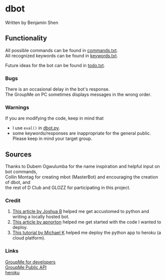 # dbot
Written by Benjamin Shen

## Functionality
All possible commands can be found in [commands.txt](dictionaries/commands.txt).  
All recognized keywords can be found in [keywords.txt](dictionaries/keywords.txt).  

Future ideas for the bot can be found in [todo.txt](developer/todo.txt).  

### Bugs
There is an occasional delay in the bot's response.  
The GroupMe on PC sometimes displays messages in the wrong order.  

### Warnings
If you are modifying the code, keep in mind that  
- I use `eval()` in [dbot.py](dbot.py).  
- some keywords/responses are inappropriate for the general public. Please keep in mind your target group.  

## Sources
Thanks to Dubem Ogwulumba for the name inspiration and helpful input on bot commands,  
Collin Montag for creating mbot (MasterBot) and encouraging the creation of dbot, and  
the rest of D Club and GLOZZ for participating in this project.

### Credit
1. [This article by Joshua B](http://sweb.uky.edu/~jtba252/index.php/2017/09/13/how-to-write-a-groupme-bot-using-python/) helped me get accustomed to python and writing a locally hosted bot.  
2. [This article by apnorton](http://www.apnorton.com/blog/2017/02/28/How-I-wrote-a-Groupme-Chatbot-in-24-hours/) helped me get started with the code I wanted to deploy.  
3. [This tutorial by Michael K](https://github.com/michaelkrukov/heroku-python-script) helped me deploy the python app to heroku (a cloud platform).  

### Links
[GroupMe for developers](https://dev.groupme.com)  
[GroupMe Public API](https://dev.groupme.com/docs/v3)  
[heroku](https://www.heroku.com)  
